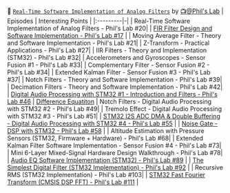 

:abacus: [`Real-Time Software Implementation of Analog Filters`](https://www.youtube.com/playlist?list=PLXSyc11qLa1ZCn0JCnaaXOWN6Z46rK9jd) by [:tv:@Phil's Lab](https://www.youtube.com/@PhilsLab)
| Episodes | Interesting Points |
|:---------|-|
| Real-Time Software Implementation of Analog Filters - Phil's Lab #20|
| [FIR Filter Design and Software Implementation - Phil's Lab #17](https://youtu.be/uNNNj9AZisM)                                   |
| Moving Average Filter - Theory and Software Implementation - Phil's Lab #21|
| Z-Transform - Practical Applications - Phil's Lab #27|
| IIR Filters - Theory and Implementation (STM32) - Phil's Lab #32|
| Accelerometers and Gyroscopes - Sensor Fusion #1 - Phil's Lab #33|
| Complementary Filter - Sensor Fusion #2 - Phil's Lab #34|
| Extended Kalman Filter - Sensor Fusion #3 - Phil's Lab #37|
| Notch Filters - Theory and Software Implementation - Phil's Lab #39|
| Decimation Filters - Theory and Software Implementation - Phil's Lab #42|
| [Digital Audio Processing with STM32 #1   - Introduction and Filters - Phil's Lab #46](https://youtu.be/VDhmVrbSpqA)             | [Difference Equatiton](https://www.youtube.com/watch?v=VDhmVrbSpqA&t=861s)
| Notch Filters - Digital Audio Processing with STM32 #2 - Phil's Lab #49|
| Tremolo Effect - Digital Audio Processing with STM32 #3 - Phil's Lab #51|
| [STM32 I2S ADC DMA & Double Buffering - Digital Audio Processing with STM32 #4 - Phil's Lab #55](https://youtu.be/zlGSxZGwj-E) |
| [Noise Gate - DSP with STM32 - Phil's Lab #58](https://youtu.be/q_Anc8KyrXI)                           |
| Altitude Estimation with Pressure Sensors (STM32, Firmware + Hardware) - Phil's Lab #68|
| Extended Kalman Filter Software Implementation - Sensor Fusion #4 - Phil's Lab #73|
| Mini 6-Layer Mixed-Signal Hardware Design Walkthrough - Phil's Lab #78|
| [Audio EQ Software Implementation (STM32) - Phil's Lab #89](https://youtu.be/4o-_gUht_Xc)                                        |
| [The Simplest Digital Filter (STM32 Implementation) - Phil's Lab #92](https://youtu.be/1e_ZB8p5n6s)                              |
| Recursive RMS (STM32 Implementation) - Phil's Lab #103|
| [STM32 Fast Fourier Transform (CMSIS DSP FFT) - Phil's Lab #111](https://youtu.be/d1KvgOwWvkM)                                   |


